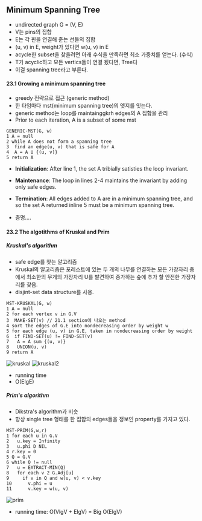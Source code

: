 ## Minimum Spanning Tree
- undirected graph G  = (V, E)
 - V는 pins의 집합
 - E는 각 핀을 연결해 준는 선들의 집합
 - (u, v) in E, weight가 있다면 w(u, v) in E
- acycle한 subset을 찾을려면 아래 수식을 만족하면 최소 가중치를 얻는다.
(수식)
-  T가 acyclic하고 모든 vertics들이 연결 됬다면, Tree다
 - 이걸 spanning tree라고 부른다.

#### 23.1 Growing a minimum spanning tree
- greedy 전략으로 접근 (generic method)
- 한 타임마다 mst(minimum spanning tree)의 엣지를 잇는다.
- generic method는 loop를 maintainggkrh  edges의 A 집합을 관리
 - Prior to each iteration, A is a subset of some mst
```
GENERIC-MST(G, w)
1 A = null 
2 while A does not form a spanning tree 
3  find an edge(u, v) that is safe for A
4  A = A U {(u, v)}
5 return A
```
- **Initialization**: After line 1, the set A tribially satisties the loop invariant.
- **Maintenance**: The loop in lines 2-4 maintains the invariant by adding only safe edges.
- **Termination**: All edges added to A are in a minimum spanning tree, and so the set A returned inline 5 must be a minimum spanning tree.

- 증명....

#### 23.2 The algotithms of Kruskal and Prim
##### Kruskal's algorithm
-  safe edge를 찾는 알고리즘
- Kruskal의 알고리즘은 포레스트에 있는 두 개의 나무를 연결하는 모든 가장자리 중에서 최소한의 무게의 가장자리 U를 발견하여 증가하는 숲에 추가 할 안전한 가장자리를 찾음.
- disjint-set data structure를 사용.

```
MST-KRUSKAL(G, w) 
1 A = null
2 for each vertex v in G.V 
3  MAKE-SET(v) // 21.1 section에 나오는 method
4 sort the edges of G.E into nondecreasing order by weight w 
5 for each edge (u, v) in G.E, taken in nondecreasing order by weight 
6  if FIND-SET(u) != FIND-SET(v)
7   A = A sum {(u, v)}
8   UNION(u, v) 
9 return A
```
![kruskal](https://user-images.githubusercontent.com/11069488/59571184-4d443a80-90dd-11e9-9ba2-0ec862f36fff.png)
![kruskal2](https://user-images.githubusercontent.com/11069488/59571227-9ac0a780-90dd-11e9-826e-78758b153d07.png)
- running time
 - O(ElgE)

 ##### Prim's algorithm
 - Dikstra's algorithm과 비슷
 - 항상 single  tree 형태를 한 집합의 edges들을 정보인 property를 가지고 있다.

```
MST-PRIM(G,w,r) 
1 for each u in G.V 
2   u.key = Infinity
3   u.phi D NIL
4 r.key = 0 
5 Q = G.V 
6 while Q != null
7   u = EXTRACT-MIN(Q)
8   for each v 2 G.Adj[u]
9     if v in Q and w(u, v) < v.key
10      v.phi = u
11      v.key = w(u, v)
```
![prim](https://user-images.githubusercontent.com/11069488/59571185-4d443a80-90dd-11e9-808d-ad9a487edbee.png)
- running time: O(VlgV +  ElgV) = Big O(ElgV)
